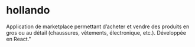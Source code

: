 # hollando
Application de marketplace permettant d’acheter et vendre des produits en gros ou au détail (chaussures, vêtements, électronique, etc.). Développée en React."
